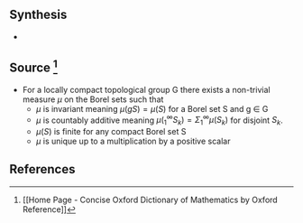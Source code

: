 ## Synthesis
- 
## Source [^1]
- For a locally compact topological group G there exists a non-trivial measure $\mu$ on the Borel sets such that
	- $\mu$ is invariant meaning $\mu(gS) = \mu(S)$ for a Borel set S and g $\in$ G
	- $\mu$ is countably additive meaning $\mu(^{\infty}_{1}S_k) = \Sigma_1^{\infty}\mu(S_k)$ for disjoint $S_k$.
	- $\mu(S)$ is finite for any compact Borel set S
	- $\mu$ is unique up to a multiplication by a positive scalar
## References

[^1]: [[Home Page - Concise Oxford Dictionary of Mathematics by Oxford Reference]]